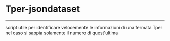 # Tper-jsondataset
*****
script utile per identificare velocemente le informazioni di una fermata Tper nel caso si sappia solamente il numero di quest'ultima
